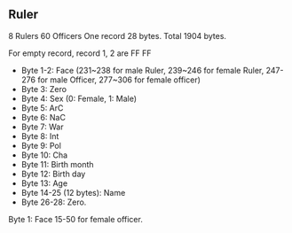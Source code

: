 ## Ruler

8 Rulers
60 Officers
One record 28 bytes. Total 1904 bytes.

For empty record, record 1, 2 are FF FF
* Byte 1-2: Face (231~238 for male Ruler, 239~246 for female Ruler,
  247-276 for male Officer, 277~306 for female officer)
* Byte 3: Zero
* Byte 4: Sex (0: Female, 1: Male)
* Byte 5: ArC
* Byte 6: NaC
* Byte 7: War
* Byte 8: Int
* Byte 9: Pol
* Byte 10: Cha
* Byte 11: Birth month
* Byte 12: Birth day
* Byte 13: Age
* Byte 14-25 (12 bytes): Name
* Byte 26-28: Zero.

Byte 1: Face
15-50 for female officer.

